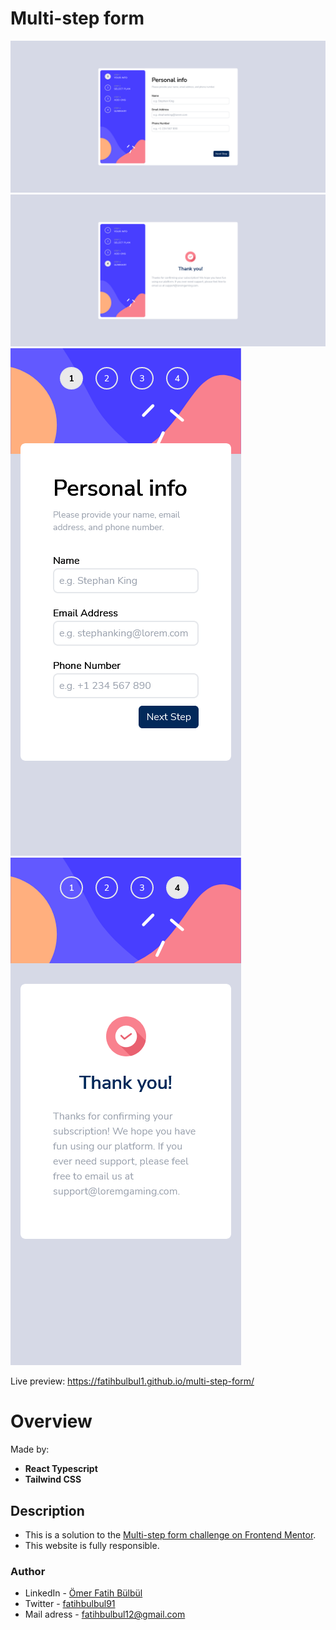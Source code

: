 # Multi-step form

![](./screenshot.png)
![](./screenshot-end.png)
![](./screenshot-mobile.png)
![](./screenshot-mobile-end.png)

Live preview: https://fatihbulbul1.github.io/multi-step-form/

# Overview

Made by:

- **React Typescript**
- **Tailwind CSS**

## Description

- This is a solution to the [Multi-step form challenge on Frontend Mentor](https://www.frontendmentor.io/challenges/multistep-form-YVAnSdqQBJ).
- This website is fully responsible.

### Author

- LinkedIn - [Ömer Fatih Bülbül](https://www.linkedin.com/in/ömer-fatih-bülbül-74a890236/)
- Twitter - [fatihbulbul91](https://twitter.com/fatihbulbul91)
- Mail adress - [fatihbulbul12@gmail.com](mailto:fatihbulbul12@gmail.com)
